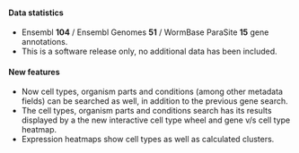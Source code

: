 #### Data statistics

- Ensembl **104** / Ensembl Genomes **51** / WormBase ParaSite **15** gene annotations.   
- This is a software release only, no additional data has been included.

#### New features

- Now cell types, organism parts and conditions (among other metadata fields) can be searched as well, in addition to the previous gene search.
- The cell types, organism parts and conditions search has its results displayed by a the new interactive cell type wheel and gene v/s cell type heatmap.
- Expression heatmaps show cell types as well as calculated clusters.
